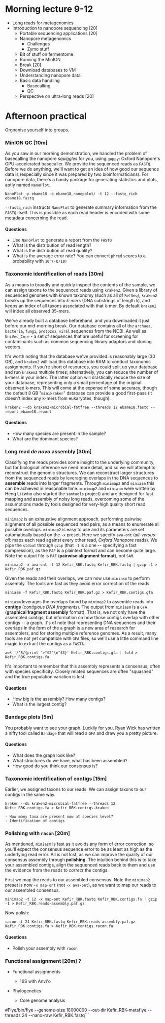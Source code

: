 
# Morning lecture 9-12

  - Long reads for metagenomics
  - Introduction to nanopore sequencing [20]
     - Portable sequencing applications [20]
     - Nanopore metagenomics
        - Challenges
        - Zymo stuff
     - Bit of stuff on fermentome
     - Running the MinION
     - Break [20]
     - Download databases to VM
     - Understanding nanopore data
     - Basic data handling
        - Basecalling
        - QC  
     - Perspective on ultra-long reads [20]

# Afternoon practical
Orgnanise yourself into groups.

### MinION QC [10m]
As you saw in our morning demonstration, we handled the problem of basecalling the nanopore *squiggles* for you, using `guppy`: Oxford Nanopore's GPU-accelerated basecaller.
We provide the sequenced reads as `FASTQ`.
Before we do anything, we'll want to get an idea of how good our sequence data is (especially since it was prepared by two bioinformaticians).
For nanopore data, there's a handy package for generating statistics and plots, aptly named `NanoPlot`.

```
NanoPlot -p ebame18 -o ebame18_nanopolot/ -t 12 --fastq_rich ebame18.fastq
```

`--fastq_rich` instructs `NanoPlot` to generate summary information from the `FASTQ` itself.
This is possible as each read header is encoded with some metadata concerning the read.

#### Questions
  - Use `NanoPlot` to generate a report from the `FASTQ`
  - What is the distribution of read length?
  - What is the distribution of read quality?
  - What is the average error rate? You can convert `phred` scores to a probability with `10^(-Q/10)`

### Taxonomic identification of reads [30m]
As a means to broadly and quickly inspect the contents of the sample, we can assign taxons to the sequenced reads using `kraken2`. Given a library of sequenced genomes with known taxonomy (such as all of `RefSeq`), `kraken2` breaks up the sequences into *k-mers* (DNA substrings of length `k`), and keeps an index of all taxons associated with that k-mer.
By default `kraken2` will index all observed 35-mers.

We've already built a database beforehand, and you downloaded it just before our mid-morning break. Our database contains all of the `archaea`, `bacteria`, `fungi`, `protozoa`, `viral` sequences from the NCBI. As well as `UniVec_Core` - a set of sequences that are useful for screening for contaminants such as common sequencing library adaptors and cloning vectors.

It's worth noting that the database we've provided is reasonably large (30 GB), and `kraken2` will load this database into RAM to conduct taxonomic assignments.
If you're short of resources, you could split up your database and run `kraken2` multiple times; alternatively, you can reduce the number of k-mers in your index.
The latter option will drastically reduce the size of your database, representing only a small percentage of the original observed k-mers.
This will come at the expense of some accuracy, though the default 8 GB "`minikraken`" database can provide a good first-pass (it doesn't index any k-mers from eukaryotes, though).

```
kraken2 --db kraken2-microbial-fatfree --threads 12 ebame18.fastq --report ebame18.report
```

#### Questions
  - How many species are present in the sample?
  - What are the dominant species?


### Long read *de novo* assembly [30m]
Classifying the reads provides some insight to the underlying community, but for biological inference we need more detail, and so we will attempt to reconstruct the genomic structures.
We can reconstruct larger structures from the sequenced reads by leveraging overlaps in the DNA sequences to **assemble** reads into larger fragments. Through `minimap2` and `miniasm` this can be achieved in reasonable time.
`minimap2` and `miniasm` were written by Heng Li (who also started the `samtools` project) and are designed for fast mapping and assembly of noisy long reads, overcoming some of the assumptions made by tools designed for very-high quality short read sequences.

`minimap2` is an exhaustive alignment approach, performing pairwise alignment of all possible sequenced read pairs, as a means to enumerate all possible overlaps.
`minimap2` is easy to use and its parameters are set automatically based on the `-x` preset. Here we specify `ava-ont` (*all-versus-all*: maps each read against every other read, *Oxford Nanopore* reads).
We pipe the `stdout` through `gzip` (that `-1` is a one -- specifying a fast compression), as the `PAF` is a plaintext format and can become quite large.
Note the output file is `PAF` (**pairwise alignment format**), not `SAM`.

```
minimap2 -x ava-ont -t 12 Kefir_RBK.fastq Kefir_RBK.fastq | gzip -1 > Kefir_RBK.paf.gz
```

Given the reads and their overlaps, we can now use `miniasm` to perform assembly.
The tools are fast as they avoid error correction of the reads.

```
miniasm -f Kefir_RBK.fastq Kefir_RBK.paf.gz > Kefir_RBK.contigs.gfa
```

`miniasm` leverages the overlaps found by `minimap2` to assemble reads into **contigs** (*contigious DNA fragments*).
The output from `miniasm` is a `GFA` (**graphical fragment assembly** format).
That is, we not only have the assembled contigs, but information on how those contigs overlap with other contigs -- a graph.
It's of note that representing DNA sequences and their overlaps in the form of the a graph is a new area of research for assemblers, and for storing multiple reference genomes.
As a result, many tools are not yet compatible with `GFA` files, so we'll use a little command line magic to extract the contigs as a `FASTA`.

```
awk '/^S/{print ">"$2"\n"$3}' Kefir_RBK.contigs.gfa | fold > Kefir_RBK.contigs.fa
```
It's important to remember that this assembly represents a consensus, often with species specificity.
Closely related sequences are often "squashed" and the true population variation is lost.

#### Questions
  - How big is the assembly? How many contigs?
  - What is the largest contig?


### Bandage plots [5m]

You probably want to see your graph.
Luckily for you, Ryan Wick has written a nifty tool called `Bandage` that will read a `GFA` and draw you a pretty picture.

#### Questions
  - What does the graph look like?
  - What structures do we have, what has been assembled?
  - How good do you think our consensus is?

### Taxonomic identification of contigs [15m]

Earlier, we assigned taxons to our reads.
We can assign taxons to our contigs in the same way.

```
kraken --db kraken2-microbial-fatfree --threads 12 Kefir_RBK.contigs.fa > Kefir_RBK.contigs.kraken
```


    - How many taxa are present now at species level?
    - Identification of contigs




### Polishing with `racon` [20m]
As mentioned, `miniasm` is fast as it avoids any form of error correction, so you'll expect the consensus sequence error to be as least as high as the underlying read error.
All is not lost, as we can improve the quality of our consensus assembly through **polishing**.
The intuition behind this is to take your assembled contigs, align the sequenced reads back to them and use the evidence from the reads to *correct* the contigs.

First we map the reads to our assembled consensus.
Note the `minimap2` preset is now `-x map-ont` (not `-x ava-ont`), as we want to map our reads to our assembled consensus.

```
minimap2 -t 12 -x map-ont Kefir_RBK.fastq Kefir_RBK.contigs.fa | gzip -1 > Kefir_RBK.reads-assembly.paf.gz
```

Now polish:
```
racon -t 24 Kefir_RBK.fastq Kefir_RBK.reads-assembly.paf.gz Kefir_RBK.contigs.fa > Kefir_RBK.contigs.racon.fa
```

#### Questions
  - Polish your assembly with `racon`





### Functional assignment [20m] ?

  - Functional assignments
  	  - 16S with Anvi'o

  - Phylogenetics
     - Core genome analysis


#Flye/bin/flye --genome-size 18000000 --out-dir Kefir_RBK-metaflye --threads 24 --nano-raw Kefir_RBK.fastq```
